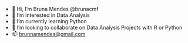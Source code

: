 - 👋 Hi, I’m Bruna Mendes @brunacmf
- 👀 I’m interested in Data Analysis
- 🌱 I’m currently learning Python
- 💞️ I’m looking to collaborate on Data Analysis Projects with R or Python
- 📫 brunnamendes@gmail.com

<!---
brunacmf/brunacmf is a ✨ special ✨ repository because its `README.md` (this file) appears on your GitHub profile.
You can click the Preview link to take a look at your changes.
--->
